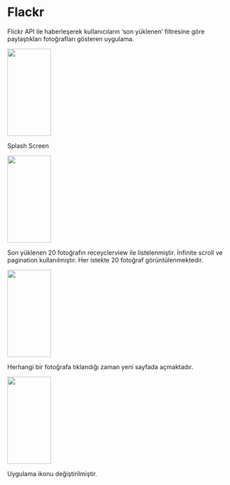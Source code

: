 # Flackr
Flickr API ile haberleşerek kullanıcıların ‘son yüklenen’ filtresine göre paylaştıkları fotoğrafları gösteren uygulama.

<img src="https://i.hizliresim.com/NL0k6X.jpg" height="200" width="100"/> 
<p> Splash Screen </p>

<img src="https://i.hizliresim.com/anrXqQ.jpg" height="200" width="100"/> 
<p> Son yüklenen 20 fotoğrafın receyclerview ile listelenmiştir. İnfinite scroll ve pagination kullanılmıştır. Her istekte 20 fotoğraf görüntülenmektedir. </p>

<img src="https://i.hizliresim.com/YdZ452.jpg" height="200" width="100"/> 
<p> Herhangi bir fotoğrafa tıklandığı zaman yeni sayfada açmaktadır. </p>

<img src="https://i.hizliresim.com/Lv5QoZ.jpg" height="200" width="100"/> 
<p> Uygulama ikonu değiştirilmiştir. </p>

